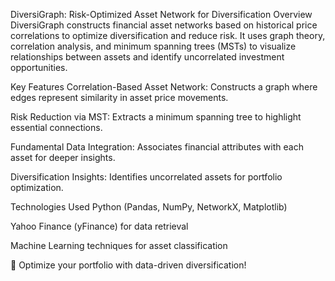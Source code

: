 DiversiGraph: Risk-Optimized Asset Network for Diversification
Overview
DiversiGraph constructs financial asset networks based on historical price correlations to optimize diversification and reduce risk. It uses graph theory, correlation analysis, and minimum spanning trees (MSTs) to visualize relationships between assets and identify uncorrelated investment opportunities.

Key Features
Correlation-Based Asset Network: Constructs a graph where edges represent similarity in asset price movements.

Risk Reduction via MST: Extracts a minimum spanning tree to highlight essential connections.

Fundamental Data Integration: Associates financial attributes with each asset for deeper insights.

Diversification Insights: Identifies uncorrelated assets for portfolio optimization.

Technologies Used
Python (Pandas, NumPy, NetworkX, Matplotlib)

Yahoo Finance (yFinance) for data retrieval

Machine Learning techniques for asset classification

🚀 Optimize your portfolio with data-driven diversification!
